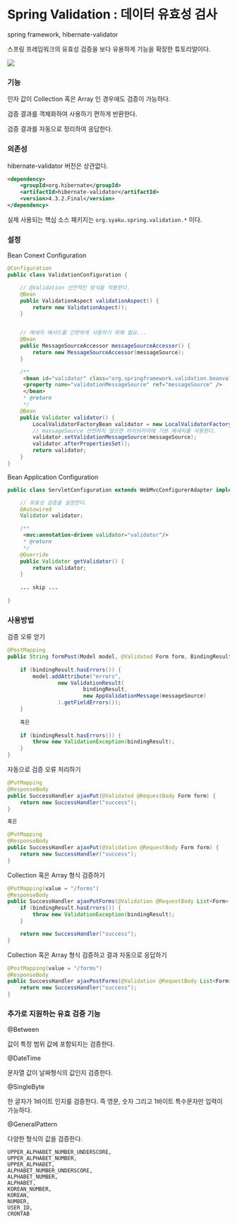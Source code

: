 # Spring Validation : 데이터 유효성 검사

spring framework, hibernate-validator

스프링 프레임워크의 유효성 검증을 보다 유용하게 기능을 확장한 튜토리얼이다.

![](http://i.imgur.com/vzIMUUZ.gif)

### 기능

인자 값이 Collection 혹은 Array 인 경우에도 검증이 가능하다.

검증 결과를 객체화하여 사용하기 편하게 반환한다.

검증 결과를 자동으로 정리하여 응답한다.

### 의존성

hibernate-validator 버전은 상관없다.

```xml
<dependency>
    <groupId>org.hibernate</groupId>
    <artifactId>hibernate-validator</artifactId>
    <version>4.3.2.Final</version>
</dependency>
```

실제 사용되는 핵심 소스 패키지는 `org.syaku.spring.validation.*` 이다.



### 설정

Bean Conext Configuration

```java
@Configuration
public class ValidationConfiguration {

	// @Validation 선언적인 방식을 적용한다.
	@Bean
	public ValidationAspect validationAspect() {
		return new ValidationAspect();
	}


	// 메세지 메서드를 간편하게 사용하기 위해 필요...
	@Bean
	public MessageSourceAccessor messageSourceAccessor() {
		return new MessageSourceAccessor(messageSource);
	}

	/**
	 <bean id="validator" class="org.springframework.validation.beanvalidation.LocalValidatorFactoryBean">
	 <property name="validationMessageSource" ref="messageSource" />
	 </bean>
	 * @return
	 */
	@Bean
	public Validator validator() {
		LocalValidatorFactoryBean validator = new LocalValidatorFactoryBean();
		// massageSource 선언하지 않으면 라이브러리에 기본 메세지를 사용한다.
		validator.setValidationMessageSource(messageSource);
		validator.afterPropertiesSet();
		return validator;
	}
}

```

Bean Application Configuration

```java
public class ServletConfiguration extends WebMvcConfigurerAdapter implements WebMvcConfigurer {

	// 유효성 검증을 설정한다.
	@Autowired
	Validator validator;

	/**
	 <mvc:annotation-driven validator="validator"/>
	 * @return
	 */
	@Override
	public Validator getValidator() {
		return validator;
	}
	
	... skip ...
	
}
```

### 사용방법

검증 오류 얻기

```java
@PostMapping
public String formPost(Model model, @Validated Form form, BindingResult bindingResult) {
	
	if (bindingResult.hasErrors()) {
		model.addAttribute("errors",
				new ValidationResult(
						bindingResult,
						new AppValidationMessage(messageSource)
				).getFieldErrors());
	}
	
	혹은
	
	if (bindingResult.hasErrors()) {
		throw new ValidationException(bindingResult);
	}
}
```

자동으로 검증 오류 처리하기

```java
@PutMapping
@ResponseBody
public SuccessHandler ajaxPut(@Validated @RequestBody Form form) {
	return new SuccessHandler("success");
}

혹은

@PutMapping
@ResponseBody
public SuccessHandler ajaxPut(@Validation @RequestBody Form form) {
	return new SuccessHandler("success");
}

```


Collection 혹은 Array 형식 검증하기

```java
@PutMapping(value = "/forms")
@ResponseBody
public SuccessHandler ajaxPutForms(@Validation @RequestBody List<Form> forms, BindingResult bindingResult) {
	if (bindingResult.hasErrors()) {
		throw new ValidationException(bindingResult);
	}

	return new SuccessHandler("success");
}
```

Collection 혹은 Array 형식 검증하고 결과 자동으로 응답하기

```java
@PostMapping(value = "/forms")
@ResponseBody
public SuccessHandler ajaxPostForms(@Validation @RequestBody List<Form> forms) {
	return new SuccessHandler("success");
}
```

### 추가로 지원하는 유효 검증 기능

@Between

값이 특정 범위 값에 포함되지는 검증한다.

@DateTime

문자열 값이 날짜형식의 값인지 검증한다.

@SingleByte

한 글자가 1바이트 인지를 검증한다. 즉 영문, 숫자 그리고 1바이트 특수문자만 입력이 가능하다.

@GeneralPattern

다양한 형식의 값을 검증한다.

```
UPPER_ALPHABET_NUMBER_UNDERSCORE,
UPPER_ALPHABET_NUMBER,
UPPER_ALPHABET,
ALPHABET_NUMBER_UNDERSCORE,
ALPHABET_NUMBER,
ALPHABET,
KOREAN_NUMBER,
KOREAN,
NUMBER,
USER_ID,
CRONTAB
```




